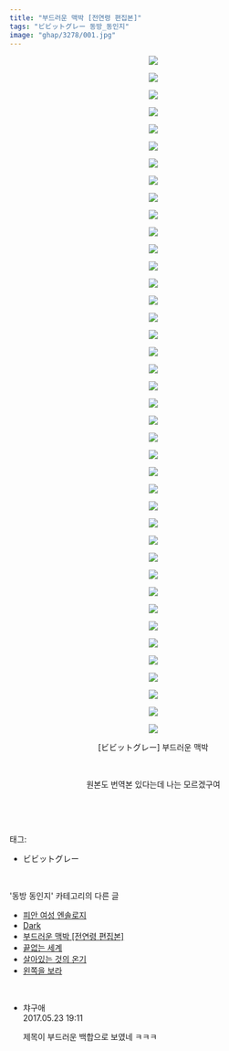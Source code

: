 ```yaml
---
title: "부드러운 맥박 [전연령 편집본]"
tags: "ビビットグレー 동방_동인지"
image: "ghap/3278/001.jpg"
---
```

<div class="article">
<p style="text-align: center; clear: none; float: none;"><img src="{{ site.nasurl }}/ghap/3278/001.jpg"/></p>
<p style="text-align: center; clear: none; float: none;"><img src="{{ site.nasurl }}/ghap/3278/002.jpg"/></p>
<p style="text-align: center; clear: none; float: none;"><img src="{{ site.nasurl }}/ghap/3278/003.jpg"/></p>
<p style="text-align: center; clear: none; float: none;"><img src="{{ site.nasurl }}/ghap/3278/004.jpg"/></p>
<p style="text-align: center; clear: none; float: none;"><img src="{{ site.nasurl }}/ghap/3278/005.jpg"/></p>
<p style="text-align: center; clear: none; float: none;"><img src="{{ site.nasurl }}/ghap/3278/006.jpg"/></p>
<p style="text-align: center; clear: none; float: none;"><img src="{{ site.nasurl }}/ghap/3278/007.jpg"/></p>
<p style="text-align: center; clear: none; float: none;"><img src="{{ site.nasurl }}/ghap/3278/008.jpg"/></p>
<p style="text-align: center; clear: none; float: none;"><img src="{{ site.nasurl }}/ghap/3278/009.jpg"/></p>
<p style="text-align: center; clear: none; float: none;"><img src="{{ site.nasurl }}/ghap/3278/010.jpg"/></p>
<p style="text-align: center; clear: none; float: none;"><img src="{{ site.nasurl }}/ghap/3278/011.jpg"/></p>
<p style="text-align: center; clear: none; float: none;"><img src="{{ site.nasurl }}/ghap/3278/012.jpg"/></p>
<p style="text-align: center; clear: none; float: none;"><img src="{{ site.nasurl }}/ghap/3278/013.jpg"/></p>
<p style="text-align: center; clear: none; float: none;"><img src="{{ site.nasurl }}/ghap/3278/014.jpg"/></p>
<p style="text-align: center; clear: none; float: none;"><img src="{{ site.nasurl }}/ghap/3278/015.jpg"/></p>
<p style="text-align: center; clear: none; float: none;"><img src="{{ site.nasurl }}/ghap/3278/016.jpg"/></p>
<p style="text-align: center; clear: none; float: none;"><img src="{{ site.nasurl }}/ghap/3278/017.jpg"/></p>
<p style="text-align: center; clear: none; float: none;"><img src="{{ site.nasurl }}/ghap/3278/018.jpg"/></p>
<p style="text-align: center; clear: none; float: none;"><img src="{{ site.nasurl }}/ghap/3278/019.jpg"/></p>
<p style="text-align: center; clear: none; float: none;"><img src="{{ site.nasurl }}/ghap/3278/020.jpg"/></p>
<p style="text-align: center; clear: none; float: none;"><img src="{{ site.nasurl }}/ghap/3278/021.jpg"/></p>
<p style="text-align: center; clear: none; float: none;"><img src="{{ site.nasurl }}/ghap/3278/022.jpg"/></p>
<p style="text-align: center; clear: none; float: none;"><img src="{{ site.nasurl }}/ghap/3278/023.jpg"/></p>
<p style="text-align: center; clear: none; float: none;"><img src="{{ site.nasurl }}/ghap/3278/024.jpg"/></p>
<p style="text-align: center; clear: none; float: none;"><img src="{{ site.nasurl }}/ghap/3278/025.jpg"/></p>
<p style="text-align: center; clear: none; float: none;"><img src="{{ site.nasurl }}/ghap/3278/026.jpg"/></p>
<p style="text-align: center; clear: none; float: none;"><img src="{{ site.nasurl }}/ghap/3278/027.jpg"/></p>
<p style="text-align: center; clear: none; float: none;"><img src="{{ site.nasurl }}/ghap/3278/028.jpg"/></p>
<p style="text-align: center; clear: none; float: none;"><img src="{{ site.nasurl }}/ghap/3278/029.jpg"/></p>
<p style="text-align: center; clear: none; float: none;"><img src="{{ site.nasurl }}/ghap/3278/030.jpg"/></p>
<p style="text-align: center; clear: none; float: none;"><img src="{{ site.nasurl }}/ghap/3278/031.jpg"/></p>
<p style="text-align: center; clear: none; float: none;"><img src="{{ site.nasurl }}/ghap/3278/032.jpg"/></p>
<p style="text-align: center; clear: none; float: none;"><img src="{{ site.nasurl }}/ghap/3278/033.jpg"/></p>
<p style="text-align: center; clear: none; float: none;"><img src="{{ site.nasurl }}/ghap/3278/034.jpg"/></p>
<p style="text-align: center; clear: none; float: none;"><img src="{{ site.nasurl }}/ghap/3278/035.jpg"/></p>
<p style="text-align: center; clear: none; float: none;"><img src="{{ site.nasurl }}/ghap/3278/036.jpg"/></p>
<p style="text-align: center; clear: none; float: none;"><img src="{{ site.nasurl }}/ghap/3278/037.jpg"/></p>
<p style="text-align: center; clear: none; float: none;"><img src="{{ site.nasurl }}/ghap/3278/038.jpg"/></p>
<p style="text-align: center; clear: none; float: none;"><img src="{{ site.nasurl }}/ghap/3278/039.jpg"/></p>
<p style="text-align: center; clear: none; float: none;"><img src="{{ site.nasurl }}/ghap/3278/040.jpg"/></p>
<p style="text-align: center; clear: none; float: none;">[ビビットグレー] 부드러운 맥박</p>
<p style="text-align: center; clear: none; float: none;"><br/></p>
<p style="text-align: center; clear: none; float: none;">원본도 번역본 있다는데 나는 모르겠구여</p>
<p><br/></p>
</div><br/>
<div class="tagTrail">
<p>태그: </p>
<ul>
<li>ビビットグレー</li>
</ul>
</div><br/>
<div class="another">
<p>'동방 동인지' 카테고리의 다른 글</p>
<ul>
<li><a href="/2017-05-23-ghap_3282">피안 여성 엔솔로지</a></li>
<li><a href="/2017-05-23-ghap_3280">Dark</a></li>
<li><a href="/2017-05-23-ghap_3278">부드러운 맥박 [전연령 편집본]</a></li>
<li><a href="/2017-05-23-ghap_3277">끝없는 세계</a></li>
<li><a href="/2017-05-23-ghap_3276">살아있는 것의 온기</a></li>
<li><a href="/2017-05-23-ghap_3274">왼쪽을 보라</a></li>
</ul>
</div><br/>
<div class="cb_module cb_fluid">
<div class="cb_wrt cb_profile">
<div class="comment">
<ul>
<li class="cb_thumb_off" id="comment14996299">
<div class="cb_comment_area">
<div class="cb_info_area">
<div class="cb_section">
<span class="cb_nick_name">챠구애</span>
</div>
<div class="cb_section">
<span class="cb_date">2017.05.23 19:11 </span>
</div>
</div>
<div class="cb_dsc_comment">
<p class="cb_dsc">
											제목이 부드러운 백합으로 보였네 ㅋㅋㅋ
										</p>
</div>
</div></li>
</ul>
</div>
</div><!-- commentList close -->
</div><br/>

